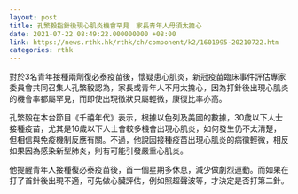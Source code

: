 ```yaml
---
layout: post
title: 孔繁毅指針後現心肌炎機會罕見　家長青年人毋須太擔心
date: 2021-07-22 08:49:22.000000000 +08:00
link: https://news.rthk.hk/rthk/ch/component/k2/1601995-20210722.htm
categories: rthk
---
```


對於3名青年接種兩劑復必泰疫苗後，懷疑患心肌炎，新冠疫苗臨床事件評估專家委員會共同召集人孔繁毅認為，家長或青年人不用太擔心，因為打針後出現心肌炎的機會率都屬罕見，而即使出現徵狀只屬輕微，康復比率亦高。

孔繁毅在本台節目《千禧年代》表示，根據以色列及美國的數據，30歲以下人士接種疫苗，尤其是16歲以下人士會較多機會出現心肌炎，如何發生仍不太清楚，但相信與免疫機制反應有關。不過，他說因接種疫苗出現心肌炎的病徵輕微，相反如果因為感染新型肺炎，則有可能引發嚴重心肌炎。

他提醒青年人接種復必泰疫苗後，首一個星期多休息，減少做劇烈運動。而如果在打了首針後出現不適，可先做心臟評估，例如照超聲波等，才決定是否打第二針。
